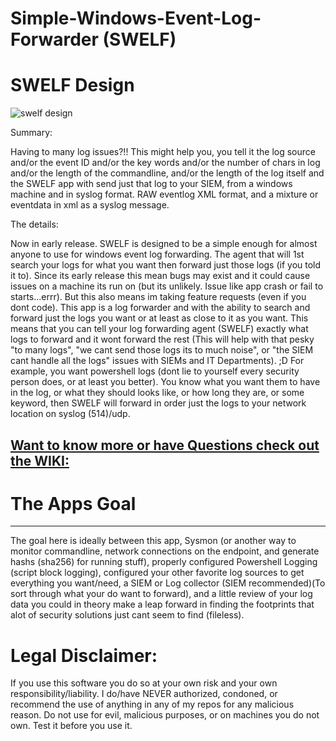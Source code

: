 # Simple-Windows-Event-Log-Forwarder (SWELF) 

# SWELF Design
![swelf design](https://user-images.githubusercontent.com/6934294/36569090-30ac4258-17e1-11e8-9263-a81cee3ef7a8.PNG)

Summary:

Having to many log issues?!! This might help you, you tell it the log source and/or the event ID and/or the key words and/or the number of chars in log and/or the length of the commandline, and/or the length of the log itself and the SWELF app with send just that log to your SIEM, from a windows machine and in syslog format. RAW eventlog XML format, and a mixture or eventdata in xml as a syslog message. 

The details:

Now in early release. SWELF is designed to be a simple enough for almost anyone to use for windows event log forwarding. The agent that will 1st search your logs for what you want then forward just those logs (if you told it to). 
Since its early release this mean bugs may exist and it could cause issues on a machine its run on (but its unlikely. Issue like app crash or fail to starts...errr). 
But this also means im taking feature requests (even if you dont code).
This app is a log forwarder and with the ability to search and forward just the logs you want or at least as close to it as you want. This means that you can tell your log forwarding agent (SWELF) exactly what logs to forward and it wont forward the rest (This will help with that pesky "to many logs", "we cant send those logs its to much noise", or "the SIEM cant handle all the logs" issues with SIEMs and IT Departments). ;D
For example, you want powershell logs (dont lie to yourself every security person does, or at least you better). You know what you want them to have in the log, or what they should looks like, or how long they are, or some keyword, then SWELF will forward in order just the logs to your network location on syslog (514)/udp. 

## [Want to know more or have Questions check out the WIKI:](https://github.com/ceramicskate0/SWELF/wiki)

# The Apps Goal
--------------------------------------------------------------------------------
The goal here is ideally between this app, Sysmon (or another way to monitor commandline, network connections on the endpoint, and generate hashs  (sha256) for running stuff), properly configured Powershell Logging (script block logging), configured your other favorite log sources to get everything you want/need, a SIEM or Log collector (SIEM recommended)(To sort through what your do want to forward), and a little review of your log data you could in theory make a leap forward in finding the footprints that alot of security solutions just cant seem to find (fileless). 


# Legal Disclaimer:
If you use this software you do so at your own risk and your own responsibility/liability. I do/have NEVER authorized, condoned, or recommend the use of anything in any of my repos for any malicious reason. Do not use for evil, malicious purposes, or on machines you do not own. Test it before you use it.


